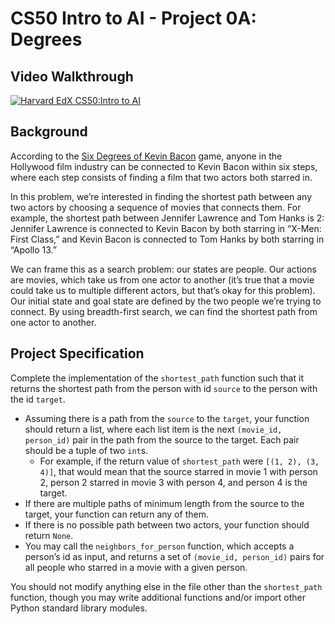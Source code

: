 # CS50 Intro to AI - Project 0A: Degrees

## Video Walkthrough

[![Harvard EdX CS50:Intro to AI](http://img.youtube.com/vi/OhDd-5Ijix0/0.jpg)](https://youtu.be/OhDd-5Ijix0)

## Background

According to the [Six Degrees of Kevin Bacon](https://en.wikipedia.org/wiki/Six_Degrees_of_Kevin_Bacon) game, anyone in the Hollywood film industry can be connected to Kevin Bacon within six steps, 
where each step consists of finding a film that two actors both starred in.

In this problem, we’re interested in finding the shortest path between any two actors by choosing a sequence of movies that connects them. 
For example, the shortest path between Jennifer Lawrence and Tom Hanks is 2: Jennifer Lawrence is connected to Kevin Bacon by both starring 
in “X-Men: First Class,” and Kevin Bacon is connected to Tom Hanks by both starring in “Apollo 13.”

We can frame this as a search problem: our states are people. Our actions are movies, which take us from one actor to another (it’s true 
that a movie could take us to multiple different actors, but that’s okay for this problem). Our initial state and goal state are defined 
by the two people we’re trying to connect. By using breadth-first search, we can find the shortest path from one actor to another.

## Project Specification

Complete the implementation of the `shortest_path` function such that it returns the shortest path from the person with id `source` to the person with the id `target`.

- Assuming there is a path from the `source` to the `target`, your function should return a list, where each list item is the next `(movie_id, person_id)` pair in the path from the source to the target. Each pair should be a tuple of two `int`s.
    - For example, if the return value of `shortest_path` were `[(1, 2), (3, 4)]`, that would mean that the source starred in movie 1 with person 2, person 2 starred in movie 3 with person 4, and person 4 is the target.
- If there are multiple paths of minimum length from the source to the target, your function can return any of them.
- If there is no possible path between two actors, your function should return `None`.
- You may call the `neighbors_for_person` function, which accepts a person’s id as input, and returns a set of `(movie_id, person_id)` pairs for all people who starred in a movie with a given person.

You should not modify anything else in the file other than the `shortest_path` function, though you may write additional functions and/or import other Python standard library modules.
